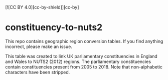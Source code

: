 [![CC BY 4.0][cc-by-shield]][cc-by]


# constituency-to-nuts2
This repo contains geographic region conversion tables. If you find anything incorrect, please make an issue.

This table was created to link UK parliamentary constituencies in England and Wales to NUTS2 (2012) regions. The parliamentary constituencies contain constituencies present from 2005 to 2018. Note that non-alphabetic characters have been stripped.
